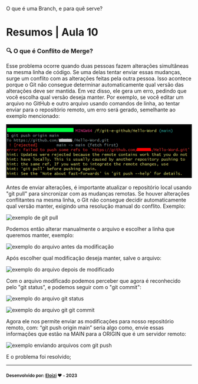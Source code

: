 O que é uma Branch, e para quê serve?

# Resumos | Aula 10

### 🔍 O que é Conflito de Merge?

Esse problema ocorre quando duas pessoas fazem alterações simultâneas na mesma linha de código. Se uma delas tentar enviar essas mudanças, surge um conflito com as alterações feitas pela outra pessoa. Isso acontece porque o Git não consegue determinar automaticamente qual versão das alterações deve ser mantida. Em vez disso, ele gera um erro, pedindo que você escolha qual versão deseja manter. Por exemplo, se você editar um arquivo no GitHub e outro arquivo usando comandos de linha, ao tentar enviar para o repositório remoto, um erro será gerado, semelhante ao exemplo mencionado:

![exemplo de erro: conflito de merge](/img/exemplo-conflito-merge.jpg)


Antes de enviar alterações, é importante atualizar o repositório local usando "git pull" para sincronizar com as mudanças remotas. Se houver alterações conflitantes na mesma linha, o Git não consegue decidir automaticamente qual versão manter, exigindo uma resolução manual do conflito. Exemplo:

![exemplo de git pull](/img/erro-conflito-merge.jpg)


Podemos então alterar manualmente o arquivo e escolher a linha que queremos manter, exemplo:

![exemplo do arquivo antes da modificação](/img/erro-conflito-merge.jpg)

Após escolher qual modificação deseja manter, salve o arquivo:

![exemplo do arquivo depois de modificado](/img/erro-conflito-merge.jpg)

Com o arquivo modificado podemos perceber que agora é reconhecido pelo "git status", e podemos seguir com o "git commit":

![exemplo do arquivo git status](/img/erro-conflito-merge.jpg)

![exemplo do arquivo git git commit](/img/erro-conflito-merge.jpg)

Agora ele nos permite enviar as modificações para nosso repositório remoto, com: “git push origin main”
seria algo como, envie essas informações que estão na MAIN para a ORIGIN que é um servidor remoto:

![exemplo enviando arquivos com git push](/img/erro-conflito-merge.jpg)

E o problema foi resolvido;

---

<sub><b>Desenvolvido por: [Eloizi](https://github.com/Eloizi/gitHub-DIO) ❤️ - 2023</b></sub></a>




